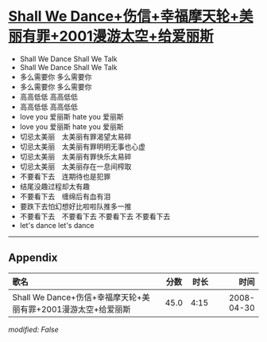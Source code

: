# [Shall We Dance+伤信+幸福摩天轮+美丽有罪+2001漫游太空+给爱丽斯](https://music.163.com/song?id=65209)

* Shall We Dance   Shall We Talk
* Shall We Dance   Shall We Talk
* 多么需要你   多么需要你
* 多么需要你   多么需要你
* 高高低低     高高低低
* 高高低低     高高低低
* love you 爱丽斯  hate you  爱丽斯
* love you 爱丽斯  hate you  爱丽斯
* 切忌太美丽　太美丽有罪渴望太易碎
* 切忌太美丽　太美丽有罪明明无事也心虚
* 切忌太美丽　太美丽有罪快乐太易碎
* 切忌太美丽　太美丽存在一息间榨取
* 不要看下去　连期待也是犯罪
* 结尾没趣过程却太有趣
* 不要看下去　缠绵后有血有泪
* 要跌下去怕幻想好比啦啦队推多一推
* 不要看下去　不要看下去 不要看下去 不要看下去
* let's  dance   let's  dance


---

## Appendix

|歌名|分数|时长|时间|
|:---|:---:|---:|---:|
|Shall We Dance+伤信+幸福摩天轮+美丽有罪+2001漫游太空+给爱丽斯|45.0|4:15|2008-04-30

*modified: False*